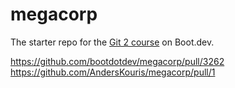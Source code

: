 # megacorp

The starter repo for the [Git 2 course](https://www.boot.dev/learn/learn-git-2) on Boot.dev.

https://github.com/bootdotdev/megacorp/pull/3262
https://github.com/AndersKouris/megacorp/pull/1
